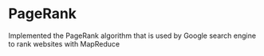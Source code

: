 # PageRank
Implemented the PageRank algorithm that is used by Google search engine to rank websites with MapReduce
